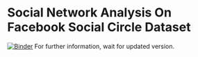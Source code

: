 # Social Network Analysis On Facebook Social Circle Dataset

[![Binder](https://mybinder.org/badge_logo.svg)](https://mybinder.org/v2/gh/GLAZERadr/Social-Network-Analysis-On-Facebook-Dataset.git/HEAD)
For further information, wait for updated version.
